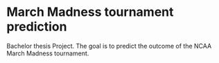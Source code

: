 # March Madness tournament prediction

Bachelor thesis Project. The goal is to predict the outcome of the NCAA March Madness tournament.